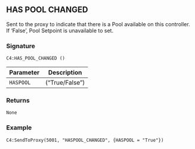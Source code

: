 ## HAS POOL CHANGED

Sent to the proxy to indicate that there is a Pool available on this controller. If ‘False’, Pool Setpoint is unavailable to set.


### Signature

`C4:HAS_POOL_CHANGED ()`


| Parameter | Description |
| --- | --- |
| `HASPOOL` | (“True/False”) |


### Returns

`None`


### Example

`C4:SendToProxy(5001, "HASPOOL_CHANGED", {HASPOOL = "True"}) `
